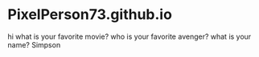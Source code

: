 # PixelPerson73.github.io
hi
what is your favorite movie?
who is your favorite avenger?
what is your name?
Simpson

